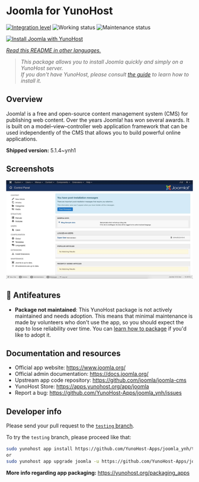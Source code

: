 <!--
N.B.: This README was automatically generated by <https://github.com/YunoHost/apps/tree/master/tools/readme_generator>
It shall NOT be edited by hand.
-->

# Joomla for YunoHost

[![Integration level](https://dash.yunohost.org/integration/joomla.svg)](https://ci-apps.yunohost.org/ci/apps/joomla/) ![Working status](https://ci-apps.yunohost.org/ci/badges/joomla.status.svg) ![Maintenance status](https://ci-apps.yunohost.org/ci/badges/joomla.maintain.svg)

[![Install Joomla with YunoHost](https://install-app.yunohost.org/install-with-yunohost.svg)](https://install-app.yunohost.org/?app=joomla)

*[Read this README in other languages.](./ALL_README.md)*

> *This package allows you to install Joomla quickly and simply on a YunoHost server.*  
> *If you don't have YunoHost, please consult [the guide](https://yunohost.org/install) to learn how to install it.*

## Overview

Joomla! is a free and open-source content management system (CMS) for publishing web content. Over the years Joomla! has won several awards. It is built on a model–view–controller web application framework that can be used independently of the CMS that allows you to build powerful online applications.


**Shipped version:** 5.1.4~ynh1

## Screenshots

![Screenshot of Joomla](./doc/screenshots/screenshot.jpg)

## :red_circle: Antifeatures

- **Package not maintained**: This YunoHost package is not actively maintained and needs adoption. This means that minimal maintenance is made by volunteers who don't use the app, so you should expect the app to lose reliability over time. You can [learn how to package](https://yunohost.org/packaging_apps_intro) if you'd like to adopt it.

## Documentation and resources

- Official app website: <https://www.joomla.org/>
- Official admin documentation: <https://docs.joomla.org/>
- Upstream app code repository: <https://github.com/joomla/joomla-cms>
- YunoHost Store: <https://apps.yunohost.org/app/joomla>
- Report a bug: <https://github.com/YunoHost-Apps/joomla_ynh/issues>

## Developer info

Please send your pull request to the [`testing` branch](https://github.com/YunoHost-Apps/joomla_ynh/tree/testing).

To try the `testing` branch, please proceed like that:

```bash
sudo yunohost app install https://github.com/YunoHost-Apps/joomla_ynh/tree/testing --debug
or
sudo yunohost app upgrade joomla -u https://github.com/YunoHost-Apps/joomla_ynh/tree/testing --debug
```

**More info regarding app packaging:** <https://yunohost.org/packaging_apps>
